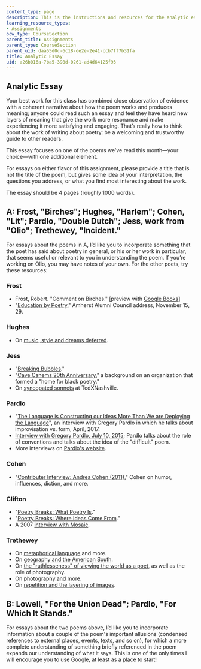 ```yaml
---
content_type: page
description: This is the instructions and resources for the analytic essay.
learning_resource_types:
- Assignments
ocw_type: CourseSection
parent_title: Assignments
parent_type: CourseSection
parent_uid: daa55d0c-6c18-de2e-2e41-ccb7ff7b31fa
title: Analytic Essay
uid: a26b016a-7ba5-398d-0261-ad4d64125f93
---
```


Analytic Essay
--------------

Your best work for this class has combined close observation of evidence with a coherent narrative about how the poem works and produces meaning; anyone could read such an essay and feel they have heard new layers of meaning that give the work more resonance and make experiencing it more satisfying and engaging. That’s really how to think about the work of writing about poetry: be a welcoming and trustworthy guide to other readers.

This essay focuses on one of the poems we’ve read this month—your choice—with one additional element.

For essays on either flavor of this assignment, please provide a title that is not the title of the poem, but gives some idea of your interpretation, the questions you address, or what you find most interesting about the work.

The essay should be 4 pages (roughly 1000 words).

A: Frost, "Birches"; Hughes, "Harlem"; Cohen, "Lit"; Pardlo, "Double Dutch"; Jess, work from "Olio"; Trethewey, "Incident."
---------------------------------------------------------------------------------------------------------------------------

For essays about the poems in A, I’d like you to incorporate something that the poet has said about poetry in general, or his or her work in particular, that seems useful or relevant to you in understanding the poem. If you’re working on Olio, you may have notes of your own. For the other poets, try these resources:

### Frost

*   Frost, Robert. "Comment on Birches." \[preview with [Google Books](https://books.google.com/books?id=y3_GxPnBbI4C&lpg=PA113&ots=rAu7blFZs0&dq=%22the%20tide%20of%20evil%20rises.%20your%20ark%20is%20sailing%22&pg=PA113#v=onepage&q&f=false)\]
*   "[Education by Poetry](http://www.en.utexas.edu/amlit/amlitprivate/scans/edbypo.html)," Amherst Alumni Council address, November 15, 29.

### Hughes

*   On [music, style and dreams deferred](https://www.poetryfoundation.org/articles/69394/jazz-as-communication).

### Jess

*   "[Breaking Bubbles](https://www.poetryfoundation.org/harriet/2016/11/breaking-bubbles)."
*   "[Cave Canems 20th Anniversary](https://www.poetryfoundation.org/harriet/2016/11/cave-canems-twentieth-anniversary)," a background on an organization that formed a "home for black poetry."
*   On [syncopated sonnets](https://www.youtube.com/watch?v=OmtH0A5mVnA) at TedXNashville.

### Pardlo

*   "[The Language is Constructing our Ideas More Than We are Deploying the Language](http://gulfcoastmag.org/reviews-and-interviews/art-and-reviews/an-interview-with-gregory-pardlo/)", an interview with Gregory Pardlo in which he talks about improvisation vs. form, April, 2017.
*   [Interview with Gregory Pardlo, July 10, 2015](https://www.theblueshiftjournal.com/single-post/2015/07/10/Interview-with-Gregory-Pardlo); Pardlo talks about the role of conventions and talks about the idea of the "difficult" poem.
*   More interviews on [Pardlo's website](http://pardlo.net/interviews).

### Cohen

*   "[Contributer Interview: Andrea Cohen (2011)](https://memoriousmag.wordpress.com/2011/03/29/contributor-interview-andrea-cohen/)," Cohen on humor, influences, diction, and more.

### Clifton

*   "[Poetry Breaks: What Poetry Is](https://www.youtube.com/watch?v=qfYCRZ9LVh4)."
*   "[Poetry Breaks: Where Ideas Come From](https://www.youtube.com/watch?v=50cQSk_sF4Q)."
*   A 2007 [interview with Mosaic](https://mosaicmagazine.org/lucille-clifton-interview/#.WtC9_YjwZaQ).

### Trethewey

*   On [metaphorical language](https://lareviewofbooks.org/article/the-public-life-of-poetry-an-interview-with-natasha-trethewey) and more.
*   On [geography and the American South](https://gardenandgun.com/articles/gg-interview-natasha-trethewey/).
*   On [the "ruthlesseness" of viewing the world as a poet](https://www.oxfordamerican.org/item/745-natasha-trethewey-language-and-ruthlessness), as well as the role of photography.
*   On [photography and more](https://muse.jhu.edu/article/5478).
*   On [repetition and the layering of images](http://archived.waccamawjournal.com/pages.php?x=324).

B: Lowell, "For the Union Dead"; Pardlo, "For Which It Stands."
---------------------------------------------------------------

For essays about the two poems above, I’d like you to incorporate information about a couple of the poem's important allusions (condensed references to external places, events, texts, and so on), for which a more complete understanding of something briefly referenced in the poem expands our understanding of what it says. This is one of the only times I will encourage you to use Google, at least as a place to start!